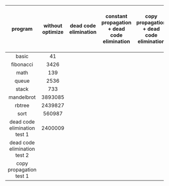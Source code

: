 |           program            | without optimize | dead code elimination | constant propagation + dead code elimination | copy propagation + dead code elimination | copy propagation + constant propagation + dead code elimination |
| :--------------------------: | :--------------: | :-------------------: | :------------------------------------------: | :--------------------------------------: | :----------------------------------------------------------: |
|            basic             |        41        |                       |                                              |                                          |                              37                              |
|          fibonacci           |       3426       |                       |                                              |                                          |                             3425                             |
|             math             |       139        |                       |                                              |                                          |                             135                              |
|            queue             |       2536       |                       |                                              |                                          |                             2492                             |
|            stack             |       733        |                       |                                              |                                          |                             726                              |
|          mandelbrot          |     3893085      |                       |                                              |                                          |                           3704635                            |
|            rbtree            |     2439827      |                       |                                              |                                          |                           2437127                            |
|             sort             |      560987      |                       |                                              |                                          |                            558490                            |
| dead code elimination test 1 |     2400009      |                       |                                              |                                          |                            700008                            |
| dead code elimination test 2 |                  |                       |                                              |                                          |                              13                              |
|   copy propagation test 1    |                  |                       |                                              |                                          |                            17005                             |

